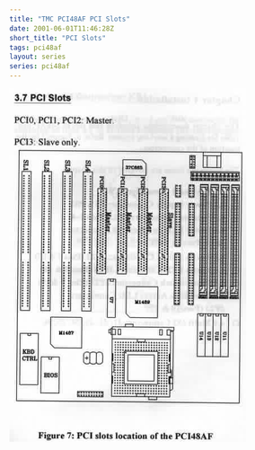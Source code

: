 ```yaml
---
title: "TMC PCI48AF PCI Slots"
date: 2001-06-01T11:46:28Z
short_title: "PCI Slots"
tags: pci48af
layout: series
series: pci48af
---
```


![](/images/2001/2001-06-01-pci48af/pci48a08.jpg)
